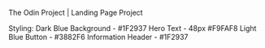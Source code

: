 The Odin Project | Landing Page Project 

Styling: 
Dark Blue Background - #1F2937
Hero Text - 48px #F9FAF8
Light Blue Button - #3882F6
Information Header - #1F2937